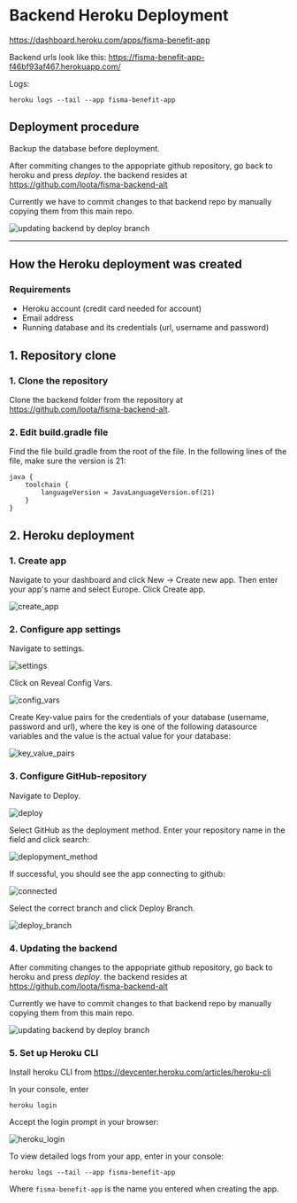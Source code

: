 # Backend Heroku Deployment

https://dashboard.heroku.com/apps/fisma-benefit-app

Backend urls look like this: https://fisma-benefit-app-f46bf93af467.herokuapp.com/

Logs:
```
heroku logs --tail --app fisma-benefit-app
```

## Deployment procedure

Backup the database before deployment.

After commiting changes to the appopriate github repository, go back to heroku and press *deploy*.
the backend resides at https://github.com/loota/fisma-backend-alt

Currently we have to commit changes to that backend repo by manually copying them from this main repo.
 
![updating backend by deploy branch](img/images_for_manuals/backend_heroku_deployment_updating_backend_by_deploy_branch.png)

----

## How the Heroku deployment was created 

### Requirements

- Heroku account (credit card needed for account)
- Email address
- Running database and its credentials (url, username and password)

## 1. Repository clone

### 1. Clone the repository

Clone the backend folder from the repository at https://github.com/loota/fisma-backend-alt.

### 2. Edit build.gradle file

Find the file build.gradle from the root of the file. In the following lines of the file, make sure the version is 21:

```
java {
    toolchain {
        languageVersion = JavaLanguageVersion.of(21)
    }
}
```

## 2. Heroku deployment

### 1. Create app

Navigate to your dashboard and click New -> Create new app.
Then enter your app's name and select Europe. Click Create app.

![create_app](img/images_for_manuals/backend_heroku_deployment_create_app.png)

### 2. Configure app settings

Navigate to settings.

![settings](img/images_for_manuals/backend_heroku_deployment_settings.png)

Click on Reveal Config Vars.

![config_vars](img/images_for_manuals/backend_heroku_deployment_config_vars.png)

Create Key-value pairs for the credentials of your database (username, password and url), where the key is one of the following datasource variables and the value is the actual value for your database:

![key_value_pairs](img/images_for_manuals/backend_heroku_deployment_key_value_pairs.png)

### 3. Configure GitHub-repository

Navigate to Deploy.

![deploy](img/images_for_manuals/backend_heroku_deployment_deploy.png)

Select GitHub as the deployment method.
Enter your repository name in the field and click search:

![deplopyment_method](img/images_for_manuals/backend_heroku_deployment_method.png)

If successful, you should see the app connecting to github:

![connected](img/images_for_manuals/backend_heroku_deployment_connection.png)

Select the correct branch and click Deploy Branch.

![deploy_branch](img/images_for_manuals/backend_heroku_deployment_deploy_branch.png)

### 4. Updating the backend

After commiting changes to the appopriate github repository, go back to heroku and press *deploy*.
the backend resides at https://github.com/loota/fisma-backend-alt

Currently we have to commit changes to that backend repo by manually copying them from this main repo.
 
![updating backend by deploy branch](img/images_for_manuals/backend_heroku_deployment_updating_backend_by_deploy_branch.png)

### 5. Set up Heroku CLI

Install heroku CLI from https://devcenter.heroku.com/articles/heroku-cli

In your console, enter 

```
heroku login
```

Accept the login prompt in your browser:

![heroku_login](img/images_for_manuals/backend_heroku_deployment_heroku_login.png)

To view detailed logs from your app, enter in your console:
```
heroku logs --tail --app fisma-benefit-app
```

Where `fisma-benefit-app` is the name you entered when creating the app.

